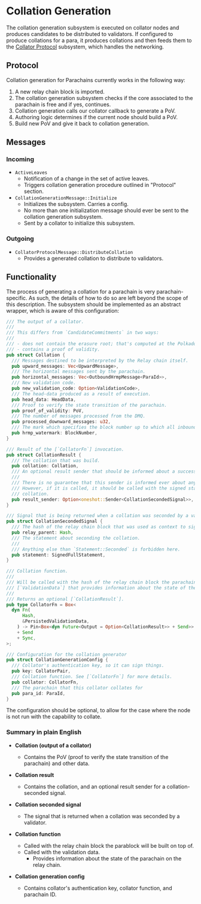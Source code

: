 # Collation Generation

The collation generation subsystem is executed on collator nodes and produces candidates to be distributed to validators. If configured to produce collations for a para, it produces collations and then feeds them to the [Collator Protocol][CP] subsystem, which handles the networking.

## Protocol

Collation generation for Parachains currently works in the following way:

1.  A new relay chain block is imported.
2.  The collation generation subsystem checks if the core associated to
    the parachain is free and if yes, continues.
3.  Collation generation calls our collator callback to generate a PoV.
4.  Authoring logic determines if the current node should build a PoV.
5.  Build new PoV and give it back to collation generation.

## Messages

### Incoming

- `ActiveLeaves`
  - Notification of a change in the set of active leaves.
  - Triggers collation generation procedure outlined in "Protocol" section.
- `CollationGenerationMessage::Initialize`
  - Initializes the subsystem. Carries a config.
  - No more than one initialization message should ever be sent to the collation
    generation subsystem.
  - Sent by a collator to initialize this subsystem.

### Outgoing

- `CollatorProtocolMessage::DistributeCollation`
  - Provides a generated collation to distribute to validators.

## Functionality

The process of generating a collation for a parachain is very parachain-specific. As such, the details of how to do so are left beyond the scope of this description. The subsystem should be implemented as an abstract wrapper, which is aware of this configuration:

```rust
/// The output of a collator.
///
/// This differs from `CandidateCommitments` in two ways:
///
/// - does not contain the erasure root; that's computed at the Polkadot level, not at Cumulus
/// - contains a proof of validity.
pub struct Collation {
  /// Messages destined to be interpreted by the Relay chain itself.
  pub upward_messages: Vec<UpwardMessage>,
  /// The horizontal messages sent by the parachain.
  pub horizontal_messages: Vec<OutboundHrmpMessage<ParaId>>,
  /// New validation code.
  pub new_validation_code: Option<ValidationCode>,
  /// The head-data produced as a result of execution.
  pub head_data: HeadData,
  /// Proof to verify the state transition of the parachain.
  pub proof_of_validity: PoV,
  /// The number of messages processed from the DMQ.
  pub processed_downward_messages: u32,
  /// The mark which specifies the block number up to which all inbound HRMP messages are processed.
  pub hrmp_watermark: BlockNumber,
}

/// Result of the [`CollatorFn`] invocation.
pub struct CollationResult {
  /// The collation that was build.
  pub collation: Collation,
  /// An optional result sender that should be informed about a successfully seconded collation.
  ///
  /// There is no guarantee that this sender is informed ever about any result, it is completely okay to just drop it.
  /// However, if it is called, it should be called with the signed statement of a parachain validator seconding the
  /// collation.
  pub result_sender: Option<oneshot::Sender<CollationSecondedSignal>>,
}

/// Signal that is being returned when a collation was seconded by a validator.
pub struct CollationSecondedSignal {
  /// The hash of the relay chain block that was used as context to sign [`Self::statement`].
  pub relay_parent: Hash,
  /// The statement about seconding the collation.
  ///
  /// Anything else than `Statement::Seconded` is forbidden here.
  pub statement: SignedFullStatement,
}

/// Collation function.
///
/// Will be called with the hash of the relay chain block the parachain block should be build on and the
/// [`ValidationData`] that provides information about the state of the parachain on the relay chain.
///
/// Returns an optional [`CollationResult`].
pub type CollatorFn = Box<
  dyn Fn(
      Hash,
      &PersistedValidationData,
    ) -> Pin<Box<dyn Future<Output = Option<CollationResult>> + Send>>
    + Send
    + Sync,
>;

/// Configuration for the collation generator
pub struct CollationGenerationConfig {
  /// Collator's authentication key, so it can sign things.
  pub key: CollatorPair,
  /// Collation function. See [`CollatorFn`] for more details.
  pub collator: CollatorFn,
  /// The parachain that this collator collates for
  pub para_id: ParaId,
}
```

The configuration should be optional, to allow for the case where the node is not run with the capability to collate.

### Summary in plain English

- **Collation (output of a collator)**

  - Contains the PoV (proof to verify the state transition of the
    parachain) and other data.

- **Collation result**

  - Contains the collation, and an optional result sender for a
    collation-seconded signal.

- **Collation seconded signal**

  - The signal that is returned when a collation was seconded by a
    validator.

- **Collation function**

  - Called with the relay chain block the parablock will be built on top
    of.
  - Called with the validation data.
    - Provides information about the state of the parachain on the relay
      chain.

- **Collation generation config**

  - Contains collator's authentication key, collator function, and
    parachain ID.

[CP]: collator-protocol.md
